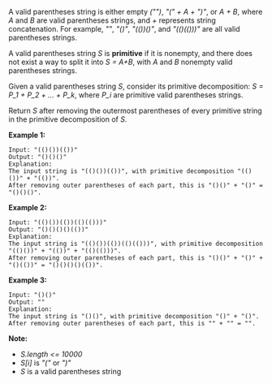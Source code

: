 A valid parentheses string is either empty *("")*, *"(" + A + ")"*, or *A + B*, where *A* and *B* are valid parentheses strings, and *+* represents string concatenation.  For example, *""*, *"()"*, *"(())()"*, and *"(()(()))"* are all valid parentheses strings.

A valid parentheses string *S* is **primitive** if it is nonempty, and there does not exist a way to split it into *S = A+B*, with *A* and *B* nonempty valid parentheses strings.

Given a valid parentheses string *S*, consider its primitive decomposition: *S = P_1 + P_2 + ... + P_k*, where *P_i* are primitive valid parentheses strings.

Return *S* after removing the outermost parentheses of every primitive string in the primitive decomposition of *S*.

**Example 1:**
```
Input: "(()())(())"
Output: "()()()"
Explanation: 
The input string is "(()())(())", with primitive decomposition "(()())" + "(())".
After removing outer parentheses of each part, this is "()()" + "()" = "()()()".
```
**Example 2:**
```
Input: "(()())(())(()(()))"
Output: "()()()()(())"
Explanation: 
The input string is "(()())(())(()(()))", with primitive decomposition "(()())" + "(())" + "(()(()))".
After removing outer parentheses of each part, this is "()()" + "()" + "()(())" = "()()()()(())".
```
**Example 3:**
```
Input: "()()"
Output: ""
Explanation: 
The input string is "()()", with primitive decomposition "()" + "()".
After removing outer parentheses of each part, this is "" + "" = "".
```

**Note:**
* *S.length <= 10000*
* *S[i]* is *"("* or *")"*
* *S* is a valid parentheses string